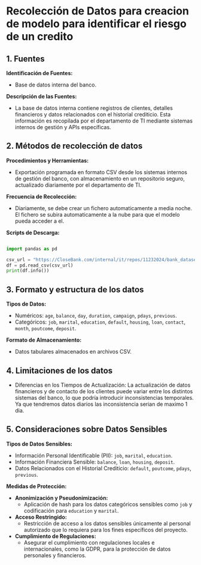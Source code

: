 # Recolección de Datos para creacion de modelo para identificar el riesgo de un credito

## 1. Fuentes

**Identificación de Fuentes:**
- Base de datos interna del banco.

**Descripción de las Fuentes:**
- La base de datos interna contiene registros de clientes, detalles financieros y datos relacionados con el historial crediticio. Esta información es recopilada por el departamento de TI mediante sistemas internos de gestión y APIs específicas.
  
## 2. Métodos de recolección de datos

**Procedimientos y Herramientas:**
- Exportación programada en formato CSV desde los sistemas internos de gestión del banco, con almacenamiento en un repositorio seguro, actualizado diariamente por el departamento de TI.

**Frecuencia de Recolección:**
- Diariamente, se debe crear un fichero automaticamente a media noche. El fichero se subira automaticamente a la nube para que el modelo pueda acceder a el.
  
**Scripts de Descarga:**

```python

import pandas as pd

csv_url = "https://CloseBank.com/internal/it/repos/11232024/bank_dataset.csv"
df = pd.read_csv(csv_url)
print(df.info())

```

## 3. Formato y estructura de los datos

**Tipos de Datos:**
- Numéricos: `age`, `balance`, `day`, `duration`, `campaign`, `pdays`, `previous`.
- Categóricos: `job`, `marital`, `education`, `default`, `housing`, `loan`, `contact`, `month`, `poutcome`, `deposit`.

**Formato de Almacenamiento:**
- Datos tabulares almacenados en archivos CSV.

## 4. Limitaciones de los datos

- Diferencias en los Tiempos de Actualización: La actualización de datos financieros y de contacto de los clientes puede variar entre los distintos sistemas del banco, lo que podría introducir inconsistencias temporales. Ya que tendremos datos diarios las inconsistencia serian de maximo 1 dia.

## 5. Consideraciones sobre Datos Sensibles

**Tipos de Datos Sensibles:**
- Información Personal Identificable (PII): `job`, `marital`, `education`.
- Información Financiera Sensible: `balance`, `loan`, `housing`, `deposit`.
- Datos Relacionados con el Historial Crediticio: `default`, `poutcome`, `pdays`, `previous`.

**Medidas de Protección:**
- **Anonimización y Pseudonimización:**
  - Aplicación de hash para los datos categóricos sensibles como `job` y codificación para `education` y `marital`.
- **Acceso Restringido:**
  - Restricción de acceso a los datos sensibles únicamente al personal autorizado que lo requiera para los fines específicos del proyecto.
- **Cumplimiento de Regulaciones:**
  - Asegurar el cumplimiento con regulaciones locales e internacionales, como la GDPR, para la protección de datos personales y financieros.
